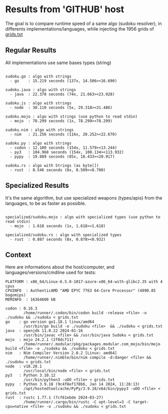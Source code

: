 # Results from 'GITHUB' host

The goal is to compare runtime speed of a same algo (sudoku resolver), in differents implementations/languages, while injecting the 1956 grids of [grids.txt](grids.txt)

## Regular Results

All implementations use same bases types (string)

```

sudoku.go : algo with strings
  - go    : 15.219 seconds (137x, 14.506><16.690)

sudoku.java : algo with strings
  - java  : 22.378 seconds (74x, 21.663><23.928)

sudoku.js : algo with strings
  - node  : 30.110 seconds (5x, 29.318><31.486)

sudoku.mojo : algo with strings (use python to read stdin)
  - mojo  : 78.299 seconds (1x, 78.299><78.299)

sudoku.nim : algo with strings
  - nim   : 21.256 seconds (116x, 20.252><22.670)

sudoku.py : algo with strings
  - codon : 12.180 seconds (154x, 11.579><13.244)
  - py3   : 104.968 seconds (154x, 100.134><113.932)
  - pypy  : 19.889 seconds (85x, 18.433><20.917)

sudoku.rs : algo with Strings (as byte[])
  - rust  : 8.546 seconds (8x, 8.509><8.700)

```

## Specialized Results

It's the same algorithm, but use specialized weapons (types/apis) from the languages, to be as faster as possible.

```

specialized/sudoku.mojo : algo with specialized types (use python to read stdin)
  - mojo  : 1.618 seconds (1x, 1.618><1.618)

specialized/sudoku.rs : algo with specialized types
  - rust  : 0.887 seconds (8x, 0.878><0.932)

```
## Context

Here are informations about the host/computer, and languages/versions/cmdline used for tests:
```
PLATFORM : x86_64/Linux-6.5.0-1017-azure-x86_64-with-glibc2.35 with 4 cpus
CPUINFO  : AuthenticAMD "AMD EPYC 7763 64-Core Processor" (4890.85 bogomips)
MEMINFO  : 16364600 kB

codon : 0.16.3
        /home/runner/.codon/bin/codon build -release <file> -o ./sudoku && ./sudoku < grids.txt
go    : go version go1.18.1 linux/amd64
        /usr/bin/go build -o ./sudoku <file>  && ./sudoku < grids.txt
java  : openjdk 11.0.22 2024-01-16
        /usr/bin/javac <file> && /usr/bin/java Sudoku < grids.txt
mojo  : mojo 24.2.1 (2f0dcf11)
        /home/runner/.modular/pkg/packages.modular.com_mojo/bin/mojo build <file> -o ./sudoku && ./sudoku < grids.txt
nim   : Nim Compiler Version 2.0.2 [Linux: amd64]
        /home/runner/.nimble/bin/nim compile -d:danger <file> && ./sudoku < grids.txt
node  : v18.20.1
        /usr/local/bin/node <file> < grids.txt
py3   : Python 3.10.12
        /usr/bin/python3 -uOO <file> < grids.txt
pypy  : Python 3.9.18 (9c4f8ef178b6, Jan 14 2024, 11:28:13)
        /opt/hostedtoolcache/PyPy/3.9.18/x64/bin/pypy3 -uOO <file> < grids.txt
rust  : rustc 1.77.1 (7cf61ebde 2024-03-27)
        /home/runner/.cargo/bin/rustc -C opt-level=3 -C target-cpu=native <file> -o ./sudoku && ./sudoku < grids.txt

```


